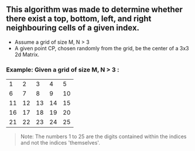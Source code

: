 ## This algorithm was made to determine whether there exist a top, bottom, left, and right neighbouring cells of a given index.
* Assume a grid of size M, N > 3
* A given point CP, chosen randomly from the grid, be the center of a 3x3 2d Matrix.

### Example: Given a grid of size M, N > 3 :<br>
<table>
  <tr>
    <td>1</td>
    <td>2</td>
    <td>3</td>
    <td>4</td>
    <td>5</td>
  </tr>
  <tr>
    <td>6</td>
    <td>7</td>
    <td>8</td>
    <td>9</td>
    <td>10</td>
  </tr>
  <tr>
    <td>11</td>
    <td>12</td>
    <td>13</td>
    <td>14</td>
    <td>15</td>
  </tr>
  <tr>
    <td>16</td>
    <td>17</td>
    <td>18</td>
    <td>19</td>
    <td>20</td>
  </tr>
  <tr>
    <td>21</td>
    <td>22</td>
    <td>23</td>
    <td>24</td>
    <td>25</td>
  </tr>
</table>

> Note: The numbers 1 to 25 are the digits contained within the indices and not the indices 'themselves'.


